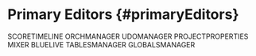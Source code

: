 Primary Editors {#primaryEditors}
===============

SCORETIMELINE ORCHMANAGER UDOMANAGER PROJECTPROPERTIES MIXER BLUELIVE
TABLESMANAGER GLOBALSMANAGER
